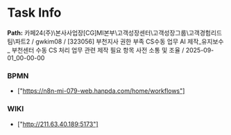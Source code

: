 # Task Info

**Path:** 카페24(주)\본사사업장\[CG]MI본부\고객성장센터\고객성장그룹\고객경험리드팀\파트2 / gwkim08 / [323056] 부천지사 권한 부족 CS수동 업무 AI 제작_유지보수 _ 부천센터 수동 CS 처리 업무 관련 제작 필요 항목 사전 소통 및 조율 / 2025-09-01_00-00-00

### BPMN
- ["https://n8n-mi-079-web.hanpda.com/home/workflows"]

### WIKI
- ["http://211.63.40.189:5173"]

